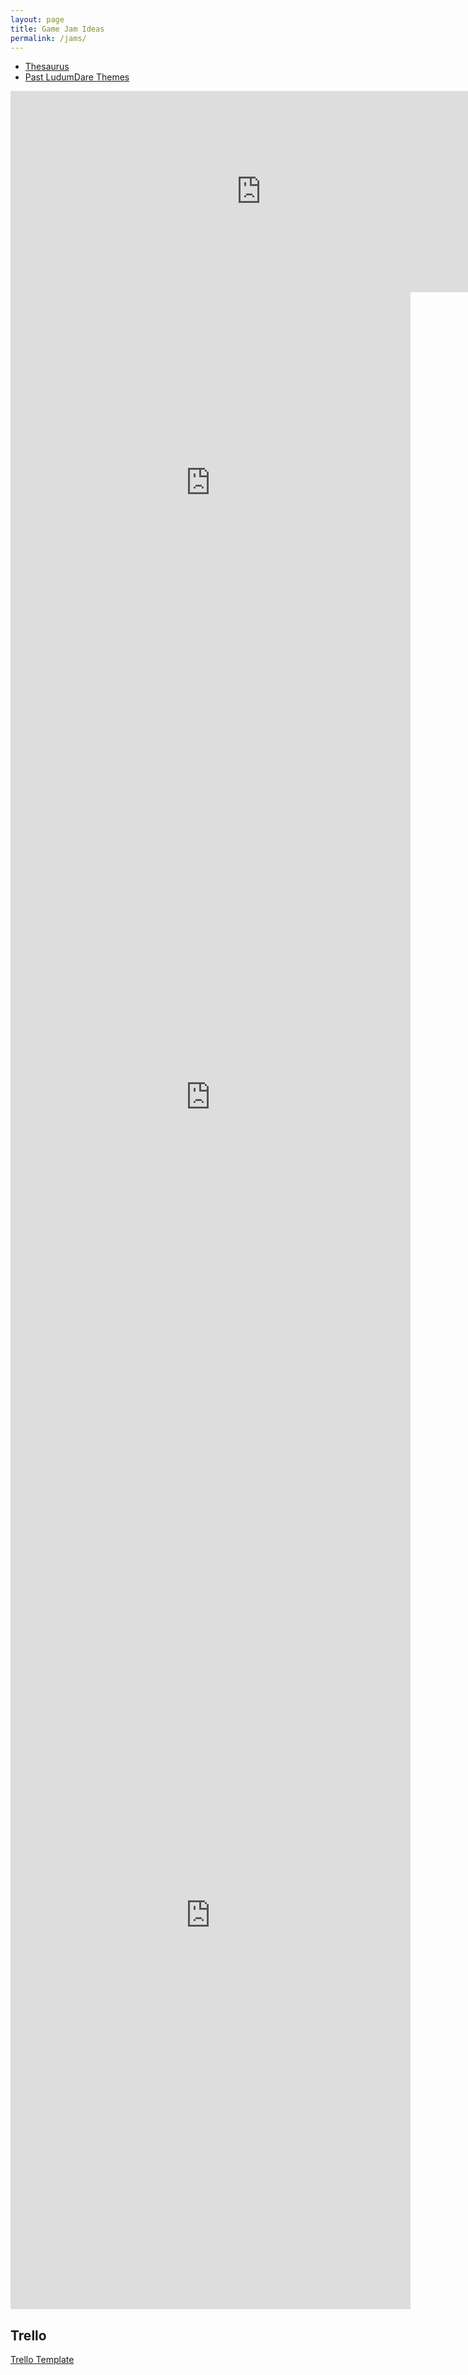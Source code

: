 ```yaml
---
layout: page
title: Game Jam Ideas
permalink: /jams/
---
```


- [Thesaurus](https://www.thesaurus.com/noresult?term=)
- [Past LudumDare Themes](https://ldjam.com/events/ludum-dare/37/theme)

<iframe src="https://jscalc.io/embed/S8WwNWMaqP5wqGKS" width="800" height="320" frameborder="0" marginheight="0" marginwidth="0" style="border: 1px solid rgba(0,0,0,0.12)"></iframe>
<iframe src="https://docs.google.com/forms/d/e/1FAIpQLSfVL2y89vCjo-LbsKoMQer72IDw_czrLi0dttr1BZkdh1wsMg/viewform?embedded=true" width="640" height="610" frameborder="0" marginheight="0" marginwidth="0">Loading…</iframe>
<iframe src="https://docs.google.com/forms/d/e/1FAIpQLScpZnkM6T4LCP6ISlEiK_rQMRKHEd_EgdaIdIxvQEVOhIgzKg/viewform?embedded=true" width="640" height="1356" frameborder="0" marginheight="0" marginwidth="0">Loading…</iframe>
<iframe src="https://docs.google.com/forms/d/e/1FAIpQLSdN_RYg2598_SZGWf3px-BxBgXU5_ekROwQm-jZvQth93RgZA/viewform?embedded=true" width="640" height="1261" frameborder="0" marginheight="0" marginwidth="0">Loading…</iframe>

## Trello
[Trello Template](https://trello.com/b/jKktAt0e/game-jams/mellofnd/recommend)
